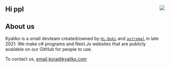 ## Hi ppl <img align=right src="https://avatars.githubusercontent.com/u/101818213?s=200&v=4"/>

<h2 align>About us</h2>

Kyaliko is a small devteam created/owned by <a href="https://github.com/hi-doki">`Hi-Doki`</a> and <a href="https://github.com/mallowo">`astromal`</a> in late 2021. We make c# programs and Next.Js websites that are publicly available on our GitHub for people to use.

To contact us, <a href="mailto:kora@kyaliko.com">email kora@kyaliko.com</a>
